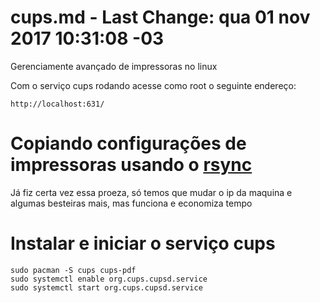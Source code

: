 # cups.md  - Last Change: qua 01 nov 2017 10:31:08 -03
Gerenciamente avançado de impressoras no linux

Com o serviço cups rodando acesse como root
o seguinte endereço:

    http://localhost:631/

# Copiando configurações de impressoras usando o [rsync](rsync.md)
Já fiz certa vez essa proeza, só temos que mudar o ip
da maquina e algumas besteiras mais, mas funciona e
economiza tempo

# Instalar e iniciar o serviço cups

    sudo pacman -S cups cups-pdf
    sudo systemctl enable org.cups.cupsd.service
    sudo systemctl start org.cups.cupsd.service

